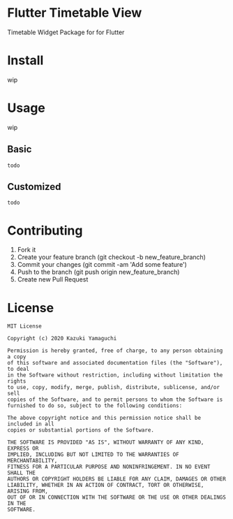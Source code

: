 # Flutter Timetable View

Timetable Widget Package for for Flutter

# Install

wip

# Usage

wip

## Basic

```
todo
```

## Customized

```
todo
```

# Contributing

1. Fork it
2. Create your feature branch (git checkout -b new_feature_branch)
3. Commit your changes (git commit -am 'Add some feature')
4. Push to the branch (git push origin new_feature_branch)
5. Create new Pull Request

# License

```
MIT License

Copyright (c) 2020 Kazuki Yamaguchi

Permission is hereby granted, free of charge, to any person obtaining a copy
of this software and associated documentation files (the "Software"), to deal
in the Software without restriction, including without limitation the rights
to use, copy, modify, merge, publish, distribute, sublicense, and/or sell
copies of the Software, and to permit persons to whom the Software is
furnished to do so, subject to the following conditions:

The above copyright notice and this permission notice shall be included in all
copies or substantial portions of the Software.

THE SOFTWARE IS PROVIDED "AS IS", WITHOUT WARRANTY OF ANY KIND, EXPRESS OR
IMPLIED, INCLUDING BUT NOT LIMITED TO THE WARRANTIES OF MERCHANTABILITY,
FITNESS FOR A PARTICULAR PURPOSE AND NONINFRINGEMENT. IN NO EVENT SHALL THE
AUTHORS OR COPYRIGHT HOLDERS BE LIABLE FOR ANY CLAIM, DAMAGES OR OTHER
LIABILITY, WHETHER IN AN ACTION OF CONTRACT, TORT OR OTHERWISE, ARISING FROM,
OUT OF OR IN CONNECTION WITH THE SOFTWARE OR THE USE OR OTHER DEALINGS IN THE
SOFTWARE.
```